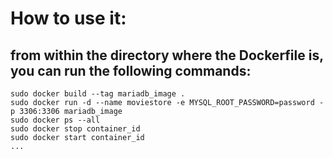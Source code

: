 # How to use it:

## from within the directory where the Dockerfile is, you can run the following commands:

```
sudo docker build --tag mariadb_image .
sudo docker run -d --name moviestore -e MYSQL_ROOT_PASSWORD=password -p 3306:3306 mariadb_image
sudo docker ps --all
sudo docker stop container_id
sudo docker start container_id
...
```
